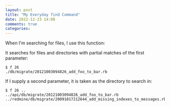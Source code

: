 ```yaml
---
layout: post
title: "My Everyday find Command"
date: 2012-12-23 14:08
comments: true
categories: 
---
```

When I'm searching for files, I use this function:

<script src="https://gist.github.com/4363381.js"></script>

It searches for files and directories with partial matches of the first parameter:
```
$ f 26
./db/migrate/20121003094826_add_foo_to_bar.rb
```

If I supply a second parameter, it is taken as the directory to search in:
```
$ f 26 ..
../api/db/migrate/20121003094826_add_foo_to_bar.rb
../redmine/db/migrate/20091017212644_add_missing_indexes_to_messages.rb
```

